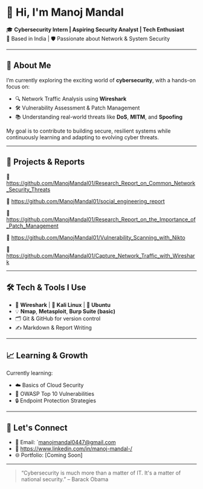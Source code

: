 # 👋 Hi, I'm Manoj Mandal

🎓 **Cybersecurity Intern | Aspiring Security Analyst | Tech Enthusiast**  
📍 Based in India | 🛡️ Passionate about Network & System Security

---

## 🧠 About Me

I’m currently exploring the exciting world of **cybersecurity**, with a hands-on focus on:

- 🔍 Network Traffic Analysis using **Wireshark**
- 🛠️ Vulnerability Assessment & Patch Management
- 📚 Understanding real-world threats like **DoS**, **MITM**, and **Spoofing**

My goal is to contribute to building secure, resilient systems while continuously learning and adapting to evolving cyber threats.

---

## 🚀 Projects & Reports

📄 https://github.com/ManojMandal01/Research_Report_on_Common_Network_Security_Threats

📄 https://github.com/ManojMandal01/social_engineering_report

📄 https://github.com/ManojMandal01/Research_Report_on_the_Importance_of_Patch_Management

📄 https://github.com/ManojMandal01/Vulnerability_Scanning_with_Nikto

📄 https://github.com/ManojMandal01/Capture_Network_Traffic_with_Wireshark



---

## 🛠️ Tech & Tools I Use

- 🔐 **Wireshark** | 🔧 **Kali Linux** | 🐧 **Ubuntu**
- 💡 **Nmap**, **Metasploit**, **Burp Suite (basic)**
- 🗂️ Git & GitHub for version control
- ✍️ Markdown & Report Writing

---

## 📈 Learning & Growth

Currently learning:

- ☁️ Basics of Cloud Security
- 📜 OWASP Top 10 Vulnerabilities
- 🔒 Endpoint Protection Strategies

---

## 🤝 Let's Connect

- 📧 Email: `manojmandal0447@gmail.com 
- 💼 https://www.linkedin.com/in/manoj-mandal-/ 
- 🌐 Portfolio: [Coming Soon]

---

> “Cybersecurity is much more than a matter of IT. It's a matter of national security.” – Barack Obama
